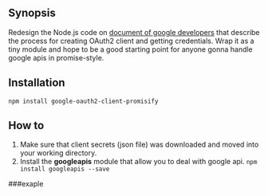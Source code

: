## Synopsis
Redesign the Node.js code on [document of google developers](https://developers.google.com/gmail/api/quickstart/nodejs) that describe the process for creating OAuth2 client and getting credentials. Wrap it as a tiny module and hope to be a good starting point for anyone gonna handle google apis in promise-style.
## Installation
```
npm install google-oauth2-client-promisify
```

## How to
1. Make sure that client secrets (json file) was downloaded and moved into your working directory.
2. Install the **googleapis** module that allow you to deal with google api.
```npm install googleapis --save```

###exaple
